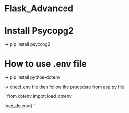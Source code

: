 # Flask_Advanced

# Install Psycopg2
-> pip install psycopg2

# How to use .env file

-> pip install python-dotenv

-> checl .env file then follow the procedure from app.py file

`
from dotenv import load_dotenv

load_dotenv()
`